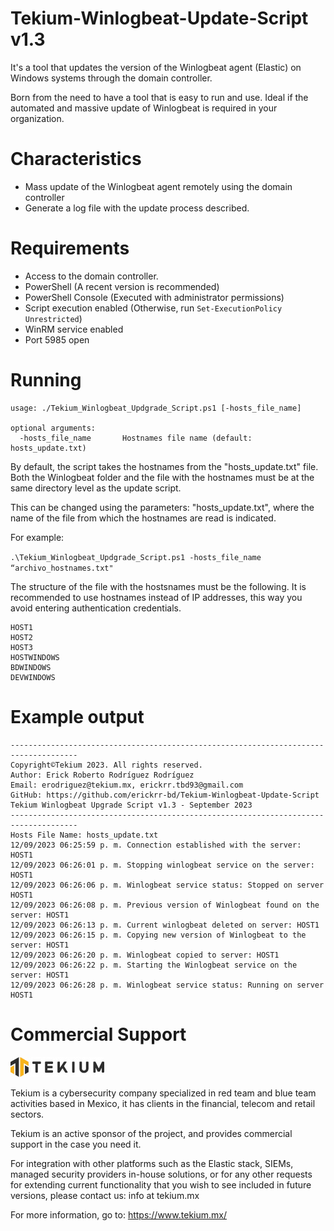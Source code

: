 # Tekium-Winlogbeat-Update-Script v1.3

It's a tool that updates the version of the Winlogbeat agent (Elastic) on Windows systems through the domain controller.

Born from the need to have a tool that is easy to run and use. Ideal if the automated and massive update of Winlogbeat is required in your organization.

# Characteristics
- Mass update of the Winlogbeat agent remotely using the domain controller
- Generate a log file with the update process described.

# Requirements
- Access to the domain controller.
- PowerShell (A recent version is recommended)
- PowerShell Console (Executed with administrator permissions)
- Script execution enabled (Otherwise, run `Set-ExecutionPolicy Unrestricted`)
- WinRM service enabled
- Port 5985 open

# Running

```
usage: ./Tekium_Winlogbeat_Updgrade_Script.ps1 [-hosts_file_name]

optional arguments:
  -hosts_file_name       Hostnames file name (default: hosts_update.txt)
```

By default, the script takes the hostnames from the "hosts_update.txt" file. Both the Winlogbeat folder and the file with the hostnames must be at the same directory level as the update script.

This can be changed using the parameters: "hosts_update.txt", where the name of the file from which the hostnames are read is indicated.

For example:

`.\Tekium_Winlogbeat_Updgrade_Script.ps1 -hosts_file_name “archivo_hostnames.txt"`

The structure of the file with the hostsnames must be the following. It is recommended to use hostnames instead of IP addresses, this way you avoid entering authentication credentials.

```
HOST1
HOST2
HOST3
HOSTWINDOWS
BDWINDOWS
DEVWINDOWS
```

# Example output

```
-------------------------------------------------------------------------------------
Copyright©Tekium 2023. All rights reserved.
Author: Erick Roberto Rodríguez Rodríguez
Email: erodriguez@tekium.mx, erickrr.tbd93@gmail.com
GitHub: https://github.com/erickrr-bd/Tekium-Winlogbeat-Update-Script
Tekium Winlogbeat Upgrade Script v1.3 - September 2023
-------------------------------------------------------------------------------------
Hosts File Name: hosts_update.txt
12/09/2023 06:25:59 p. m. Connection established with the server: HOST1
12/09/2023 06:26:01 p. m. Stopping winlogbeat service on the server: HOST1
12/09/2023 06:26:06 p. m. Winlogbeat service status: Stopped on server HOST1
12/09/2023 06:26:08 p. m. Previous version of Winlogbeat found on the server: HOST1
12/09/2023 06:26:13 p. m. Current winlogbeat deleted on server: HOST1
12/09/2023 06:26:15 p. m. Copying new version of Winlogbeat to the server: HOST1
12/09/2023 06:26:20 p. m. Winlogbeat copied to server: HOST1
12/09/2023 06:26:22 p. m. Starting the Winlogbeat service on the server: HOST1
12/09/2023 06:26:28 p. m. Winlogbeat service status: Running on server HOST1
```

# Commercial Support
![Tekium](https://github.com/unmanarc/uAuditAnalyzer2/blob/master/art/tekium_slogo.jpeg)

Tekium is a cybersecurity company specialized in red team and blue team activities based in Mexico, it has clients in the financial, telecom and retail sectors.

Tekium is an active sponsor of the project, and provides commercial support in the case you need it.

For integration with other platforms such as the Elastic stack, SIEMs, managed security providers in-house solutions, or for any other requests for extending current functionality that you wish to see included in future versions, please contact us: info at tekium.mx

For more information, go to: https://www.tekium.mx/
